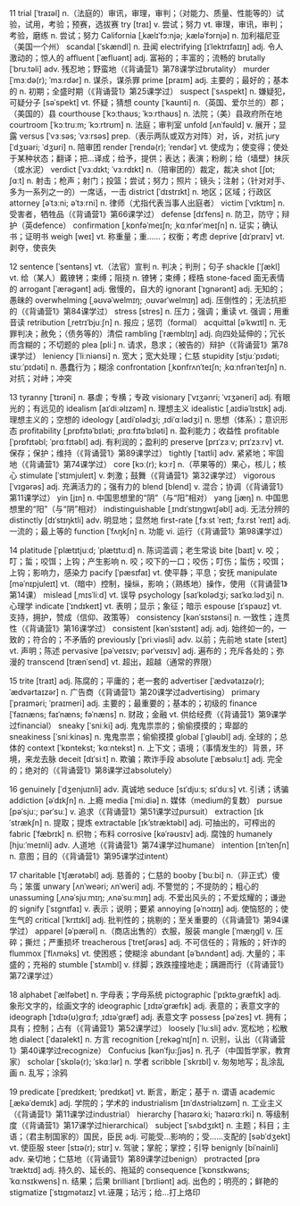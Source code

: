 11
trial [ˈtraɪəl] n.（法庭的）审讯，审理，审判；（对能力、质量、性能等的）试验，试用，考验；预赛，选拔赛
try [traɪ] v. 尝试；努力 vt. 审理，审讯，审判；考验，磨练 n. 尝试；努力
California [ˌkælɪˈfɔ:njə; ˌkæləˈfɔrnjə] n. 加利福尼亚（美国一个州）
scandal [ˈskændl] n. 丑闻
electrifying [ɪˈlektrɪfaɪɪŋ] adj. 令人激动的；惊人的
affluent [ˈæfluənt] adj. 富裕的；丰富的；流畅的
brutally [ˈbruːtəli] adv. 残忍地；野蛮地（《背诵营1》第78课学过brutality）
murder [ˈmɜːdə(r); ˈmɜːrdər] n. 谋杀，谋杀罪
prime [praɪm] adj. 主要的；最好的；基本的 n. 初期；全盛时期（《背诵营1》第25课学过）
suspect [ˈsʌspekt] n. 嫌疑犯，可疑分子 [səˈspekt] vt. 怀疑；猜想 
county [ˈkaʊnti] n.（英国、爱尔兰的）郡；（美国的）县
courthouse [ˈkɔːthaʊs; ˈkɔːrthaʊs] n. 法院；（美）县政府所在地
courtroom [ˈkɔːtruːm; ˈkɔːrtrʊm] n. 法庭；审判室
unfold [ʌnˈfəʊld] v. 展开；显露
versus [ˈvɜːsəs; ˈvɜːrsəs] prep.（表示两队或双方对阵）对，诉，对抗
jury [ˈdʒʊəri; ˈdʒʊri] n. 陪审团
render [ˈrendə(r); ˈrendər] vt. 使成为；使变得；使处于某种状态；翻译；把…译成；给予，提供；表达；表演；粉刷；给（墙壁）抹灰（或水泥）
verdict [ˈvɜːdɪkt; ˈvɜːrdɪkt] n.（陪审团的）裁定，裁决
shot [ʃɒt; ʃɑːt] n. 射击；枪声；射门；投篮；尝试；努力；照片；镜头；注射；（针对对手、多为一系列之一的）一席话，一击
district [ˈdɪstrɪkt] n. 地区；区域；行政区
attorney [əˈtɜːni; əˈtɜːrni] n. 律师（尤指代表当事人出庭者）
victim [ˈvɪktɪm] n. 受害者，牺牲品（《背诵营1》第66课学过）
defense [dɪˈfens] n. 防卫，防守；辩护（英defence）
confirmation [ˌkɒnfəˈmeɪʃn; ˌkɑːnfərˈmeɪʃn] n. 证实；确认书；证明书
weigh [weɪ] vt. 称重量；重……；权衡；考虑
deprive [dɪˈpraɪv] vt. 剥夺，使丧失

12
sentence [ˈsentəns] vt.（法官）宣判 n. 判决；判刑；句子
shackle [ˈʃækl] vt. 给（某人）戴镣铐；束缚；阻挠 n. 镣铐；束缚；桎梏
stone-faced 面无表情的
arrogant [ˈærəɡənt] adj. 傲慢的，自大的
ignorant [ˈɪɡnərənt] adj. 无知的；愚昧的
overwhelming [ˌəʊvəˈwelmɪŋ; ˌoʊvərˈwelmɪŋ] adj. 压倒性的；无法抗拒的（《背诵营1》第84课学过）
stress [stres] n. 压力；强调；重读 vt. 强调；用重音读
retribution [ˌretrɪˈbjuːʃn] n. 报应；惩罚（formal）
acquittal [əˈkwɪtl] n. 无罪判决；赦免；（债务等的）清偿
rambling [ˈræmblɪŋ] adj. 向四处延伸的；冗长而含糊的；不切题的
plea [pliː] n. 请求，恳求；（被告的）辩护（《背诵营1》第78课学过）
leniency [ˈliːniənsi] n. 宽大；宽大处理；仁慈
stupidity [stjuːˈpɪdəti; stuːˈpɪdəti] n. 愚蠢行为；糊涂
confrontation [ˌkɒnfrʌnˈteɪʃn; ˌkɑːnfrənˈteɪʃn] n. 对抗；对峙；冲突

13
tyranny [ˈtɪrəni] n. 暴虐；专横；专政
visionary [ˈvɪʒənri; ˈvɪʒəneri] adj. 有眼光的；有远见的
idealism [aɪˈdiːəlɪzəm] n. 理想主义
idealistic [ˌaɪdiəˈlɪstɪk] adj. 理想主义的；空想的
ideology [ˌaɪdiˈɒlədʒi; ˌɪdiˈɑːlədʒi] n. 思想（体系）；意识形态
profitability [ˌprɒfɪtəˈbɪləti; ˌprɑːfɪtəˈbɪləti] n. 盈利能力；收益性
profitable [ˈprɒfɪtəbl; ˈprɑːfɪtəbl] adj. 有利润的；盈利的
preserve [prɪˈzɜːv; prɪˈzɜːrv] vt. 保存；保护；维持（《背诵营1》第89课学过）
tightly [ˈtaɪtli] adv. 紧紧地；牢固地（《背诵营1》第74课学过）
core [kɔː(r); kɔːr] n.（苹果等的）果心，核儿；核心
stimulate [ˈstɪmjuleɪt] v. 刺激；鼓舞（《背诵营1》第32课学过）
vigorous [ˈvɪɡərəs] adj. 充满活力的；强有力的
blend [blend] v. 混合；协调（《背诵营1》第11课学过）
yin [jɪn] n. 中国思想里的“阴”（与“阳”相对）
yang [jæŋ] n. 中国思想里的“阳”（与“阴”相对）
indistinguishable [ˌɪndɪˈstɪŋɡwɪʃəbl] adj. 无法分辨的
distinctly [dɪˈstɪŋktli] adv. 明显地；显然地
first-rate [ˌfɜːst ˈreɪt; ˌfɜːrst ˈreɪt] adj. 一流的；最上等的
function [ˈfʌŋkʃn] n. 功能 vi. 运行（《背诵营1》第98课学过）

14
platitude [ˈplætɪtjuːd; ˈplætɪtuːd] n. 陈词滥调；老生常谈
bite [baɪt] v. 咬；叮；蜇；咬饵；上钩；产生影响 n. 咬；咬下的一口；咬伤；叮伤；蜇伤；咬饵；上钩；影响力，感染力
pacify [ˈpæsɪfaɪ] vt. 使平静；平息；安抚
manipulate [məˈnɪpjuleɪt] vt.（暗中）控制，操纵，影响；（熟练地）操作，使用（《背诵营1》第14课）
mislead [ˌmɪsˈliːd] vt. 误导
psychology [saɪˈkɒlədʒi; saɪˈkɑːlədʒi] n. 心理学
indicate [ˈɪndɪkeɪt] vt. 表明；显示；象征；暗示
espouse [ɪˈspaʊz] vt. 支持，拥护，赞成（信仰、政策等）
consistency [kənˈsɪstənsi] n. 一致性；连贯性（《背诵营1》第16课学过）
consistent [kənˈsɪstənt] adj. adj. 始终如一的，一致的；符合的；不矛盾的
previously [ˈpriːviəsli] adv. 以前；先前地
state [steɪt] vt. 声明；陈述
pervasive [pəˈveɪsɪv; pərˈveɪsɪv] adj. 遍布的；充斥各处的；弥漫的
transcend [trænˈsend] vt. 超出，超越（通常的界限）

15
trite [traɪt] adj. 陈腐的；平庸的；老一套的
advertiser [ˈædvətaɪzə(r); ˈædvərtaɪzər] n. 广告商（《背诵营1》第20课学过advertising）
primary [ˈpraɪməri; ˈpraɪmeri] adj. 主要的；最重要的；基本的；初级的
finance [ˈfaɪnæns; faɪˈnæns; fəˈnæns] n. 财政；金融 vt. 供给经费（《背诵营1》第9课学过financial）
sneaky [ˈsniːki] adj. 鬼鬼祟祟的；偷偷摸摸的；卑鄙的
sneakiness [ˈsniːkinəs] n. 鬼鬼祟祟；偷偷摸摸
global [ˈɡləʊbl] adj. 全球的；总体的
context [ˈkɒntekst; ˈkɑːntekst] n. 上下文；语境；（事情发生的）背景，环境，来龙去脉
deceit [dɪˈsiːt] n. 欺骗；欺诈手段
absolute [ˈæbsəluːt] adj. 完全的；绝对的（《背诵营1》第8课学过absolutely）

16
genuinely [ˈdʒenjuɪnli] adv. 真诚地
seduce [sɪˈdjuːs; sɪˈduːs] vt. 引诱；诱骗
addiction [əˈdɪkʃn] n. 上瘾
media [ˈmiːdiə] n. 媒体（medium的复数）
pursue [pəˈsjuː; pərˈsuː] v. 追求（《背诵营1》第51课学过pursuit）
extraction [ɪkˈstrækʃn] n. 提取；提炼
extractable [ɪk’stræktəbl] adj. 可抽出的，可榨出的
fabric [ˈfæbrɪk] n. 织物；布料
corrosive [kəˈrəʊsɪv] adj. 腐蚀的
humanely [hjuːˈmeɪnli] adv. 人道地（《背诵营1》第74课学过humane）
intention [ɪnˈtenʃn] n. 意图；目的（《背诵营1》第95课学过intent）

17
charitable [ˈtʃærətəbl] adj. 慈善的；仁慈的
booby [ˈbuːbi] n.（非正式）傻鸟；笨蛋
unwary [ʌnˈweəri; ʌnˈweri] adj. 不警觉的；不提防的；粗心的
unassuming [ˌʌnəˈsjuːmɪŋ; ˌʌnəˈsuːmɪŋ] adj. 不爱出风头的；不爱炫耀的；谦逊的
signify [ˈsɪɡnɪfaɪ] v. 表示；说明；要紧
annoying [əˈnɔɪɪŋ] adj. 使恼怒的；使生气的
critical [ˈkrɪtɪkl] adj. 批判性的；挑剔的；至关重要的（《背诵营1》第94课学过）
apparel [əˈpærəl] n.（商店出售的）衣服，服装
mangle [ˈmæŋɡl] v. 压碎；撕烂；严重损坏
treacherous [ˈtretʃərəs] adj. 不可信任的；背叛的；奸诈的
flummox [ˈflʌməks] vt. 使困惑；使糊涂
abundant [əˈbʌndənt] adj. 大量的；丰盛的；充裕的
stumble [ˈstʌmbl] v. 绊脚；跌跌撞撞地走；蹒跚而行（《背诵营1》第72课学过）

18
alphabet [ˈælfəbet] n. 字母表；字母系统
pictographic [ˈpɪktəˌɡræfɪk] adj. 象形文字的，绘画文字的
ideographic [ˌɪdɪəˈgræfɪk] adj. 表意的；表意文字的
ideograph [ˈɪdɪə(ʊ)grɑːf; ˌɪdɪəˈgræf] adj. 表意文字
possess [pəˈzes] vt. 拥有；具有；控制；占有（《背诵营1》第52课学过）
loosely [ˈluːsli] adv. 宽松地；松散地
dialect [ˈdaɪəlekt] n. 方言
recognition [ˌrekəɡˈnɪʃn] n. 识别，认出（《背诵营1》第40课学过recognize）
Confucius [kənˈfju:ʃjəs] n. 孔子（中国哲学家，教育家）
scholar [ˈskɒlə(r); ˈskɑːlər] n. 学者 
scribble [ˈskrɪbl] v. 匆匆地写；乱涂乱画 n. 乱写；涂鸦

19
predicate [ˈpredɪkeɪt; ˈpredɪkət] vt. 断言，断定；基于 n. 谓语 
academic [ˌækəˈdemɪk] adj. 学院的；学术的
industrialism [ɪnˈdʌstriəlɪzəm] n. 工业主义（《背诵营1》第11课学过industrial）
hierarchy [ˈhaɪərɑːki; ˈhaɪərɑːrki] n. 等级制度（《背诵营1》第17课学过hierarchical）
subject [ˈsʌbdʒɪkt] n. 主题；科目；主语；（君主制国家的）国民，臣民 adj. 可能受…影响的；受……支配的 [səbˈdʒekt] vt. 使臣服
steer [stɪə(r); stɪr] v. 驾驶；掌舵；掌控；引导
benignly [biˈnainli] adv. 亲切地；仁慈地（《背诵营1》第89课学过benign）
protracted [prəˈtræktɪd] adj. 持久的、延长的、拖延的
consequence [ˈkɒnsɪkwəns; ˈkɑːnsɪkwens] n. 结果；后果
brilliant [ˈbrɪliənt] adj. 出色的；明亮的；鲜艳的
stigmatize [ˈstɪɡmətaɪz] vt.诬蔑；玷污；给…打上烙印